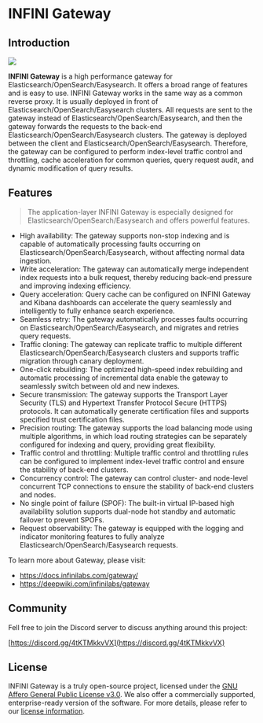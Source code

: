 # INFINI Gateway

## Introduction

![](./docs/static/img/banner.jpg)

**INFINI Gateway** is a high performance gateway for Elasticsearch/OpenSearch/Easysearch. It offers a broad range of features and is easy to use. INFINI Gateway works in the same way as a common reverse proxy.
It is usually deployed in front of Elasticsearch/OpenSearch/Easysearch clusters. All requests are sent to the gateway instead of Elasticsearch/OpenSearch/Easysearch, and then the gateway forwards the requests to the back-end Elasticsearch/OpenSearch/Easysearch clusters.
The gateway is deployed between the client and Elasticsearch/OpenSearch/Easysearch. Therefore, the gateway can be configured to perform index-level traffic control and throttling, cache acceleration for common queries, query request audit, and dynamic modification of query results.

## Features

> The application-layer INFINI Gateway is especially designed for Elasticsearch/OpenSearch/Easysearch and offers powerful features.

- High availability: The gateway supports non-stop indexing and is capable of automatically processing faults occurring on Elasticsearch/OpenSearch/Easysearch, without affecting normal data ingestion.
- Write acceleration: The gateway can automatically merge independent index requests into a bulk request, thereby reducing back-end pressure and improving indexing efficiency.
- Query acceleration: Query cache can be configured on INFINI Gateway and Kibana dashboards can accelerate the query seamlessly and intelligently to fully enhance search experience.
- Seamless retry: The gateway automatically processes faults occurring on Elasticsearch/OpenSearch/Easysearch, and migrates and retries query requests.
- Traffic cloning: The gateway can replicate traffic to multiple different Elasticsearch/OpenSearch/Easysearch clusters and supports traffic migration through canary deployment.
- One-click rebuilding: The optimized high-speed index rebuilding and automatic processing of incremental data enable the gateway to seamlessly switch between old and new indexes.
- Secure transmission: The gateway supports the Transport Layer Security (TLS) and Hypertext Transfer Protocol Secure (HTTPS) protocols. It can automatically generate certification files and supports specified trust certification files.
- Precision routing: The gateway supports the load balancing mode using multiple algorithms, in which load routing strategies can be separately configured for indexing and query, providing great flexibility.
- Traffic control and throttling: Multiple traffic control and throttling rules can be configured to implement index-level traffic control and ensure the stability of back-end clusters.
- Concurrency control: The gateway can control cluster- and node-level concurrent TCP connections to ensure the stability of back-end clusters and nodes.
- No single point of failure (SPOF): The built-in virtual IP-based high availability solution supports dual-node hot standby and automatic failover to prevent SPOFs.
- Request observability: The gateway is equipped with the logging and indicator monitoring features to fully analyze Elasticsearch/OpenSearch/Easysearch requests.


To learn more about Gateway, please visit: 

- https://docs.infinilabs.com/gateway/
- https://deepwiki.com/infinilabs/gateway

## Community

Fell free to join the Discord server to discuss anything around this project:

[https://discord.gg/4tKTMkkvVX](https://discord.gg/4tKTMkkvVX)

## License

INFINI Gateway is a truly open-source project, licensed under the [GNU Affero General Public License v3.0](https://opensource.org/licenses/AGPL-3.0).
We also offer a commercially supported, enterprise-ready version of the software.
For more details, please refer to our [license information](./LICENSE).